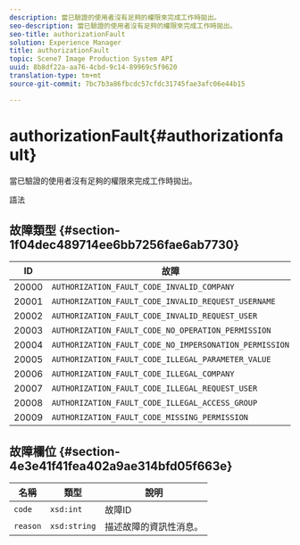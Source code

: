 ```yaml
---
description: 當已驗證的使用者沒有足夠的權限來完成工作時拋出。
seo-description: 當已驗證的使用者沒有足夠的權限來完成工作時拋出。
seo-title: authorizationFault
solution: Experience Manager
title: authorizationFault
topic: Scene7 Image Production System API
uuid: 8b8df22a-aa76-4cbd-9c14-89969c5f9620
translation-type: tm+mt
source-git-commit: 7bc7b3a86fbcdc57cfdc31745fae3afc06e44b15

---
```



# authorizationFault{#authorizationfault}

當已驗證的使用者沒有足夠的權限來完成工作時拋出。

語法

## 故障類型 {#section-1f04dec489714ee6bb7256fae6ab7730}

| ID | 故障 |
|---|---|
| 20000 | `AUTHORIZATION_FAULT_CODE_INVALID_COMPANY` |
| 20001 | `AUTHORIZATION_FAULT_CODE_INVALID_REQUEST_USERNAME` |
| 20002 | `AUTHORIZATION_FAULT_CODE_INVALID_REQUEST_USER` |
| 20003 | `AUTHORIZATION_FAULT_CODE_NO_OPERATION_PERMISSION` |
| 20004 | `AUTHORIZATION_FAULT_CODE_NO_IMPERSONATION_PERMISSION` |
| 20005 | `AUTHORIZATION_FAULT_CODE_ILLEGAL_PARAMETER_VALUE` |
| 20006 | `AUTHORIZATION_FAULT_CODE_ILLEGAL_COMPANY` |
| 20007 | `AUTHORIZATION_FAULT_CODE_ILLEGAL_REQUEST_USER` |
| 20008 | `AUTHORIZATION_FAULT_CODE_ILLEGAL_ACCESS_GROUP` |
| 20009 | `AUTHORIZATION_FAULT_CODE_MISSING_PERMISSION` |

## 故障欄位 {#section-4e3e41f41fea402a9ae314bfd05f663e}

| 名稱 | 類型 | 說明 |
|---|---|---|
| `code` | `xsd:int` | 故障ID |
| `reason` | `xsd:string` | 描述故障的資訊性消息。 |


